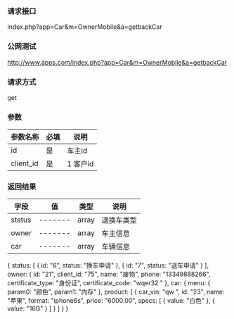### **请求接口**
index.php?app=Car&m=OwnerMobile&a=getbackCar



### **公网测试**
http://www.apps.com/index.php?app=Car&m=OwnerMobile&a=getbackCar

### **请求方式**
get


### **参数**
| 参数名称  |必填|     说明      |
|------|-----|------|
| id     | 是 |   车主id  |
| client_id| 是 |   1 客户id  |
### **返回结果**
|字段        |值          |类型    |说明        |
| ---------  |--------    |-------- |--------  |
|status| -------     |array    |退换车类型     |
|owner| -------     |array    |车主信息    |
|car| -------     |array   |车辆信息     |

{
   status: [
       {
           id: "6",
           status: "换车申请"
       },
       {
            id: "7",
            status: "退车申请"
       }
   ],
   owner: {
        id: "21",
        client_id: "75",
        name: "废物",
        phone: "13349888266",
        certificate_type: "身份证",
        certificate_code: "wqer32 "
   },
   car: {
        menu: {
        param0: "颜色",
        param1: "内存"
   },
   product: [
        {
        car_vin: "qw ",
        id: "23",
        name: "苹果",
        format: "iphone6s",
        price: "6000.00",
        specs: [
                  {
                      value: "白色"
                  },
                  {
                      value: "16G"
                   }
               ]
         }
    ]
  }
}
